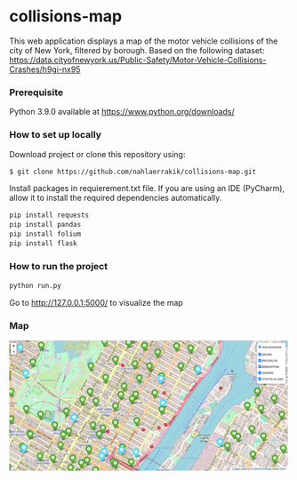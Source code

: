 # collisions-map
This web application displays a map of the motor vehicle collisions of the city of New York, filtered by borough. Based on the following dataset: https://data.cityofnewyork.us/Public-Safety/Motor-Vehicle-Collisions-Crashes/h9gi-nx95

### Prerequisite

Python 3.9.0 available at https://www.python.org/downloads/

### How to set up locally

Download project or clone this repository using:

```sh
$ git clone https://github.com/nahlaerrakik/collisions-map.git
```
Install packages in requierement.txt file. If you are using an IDE (PyCharm), allow it to install the required dependencies automatically.

```sh
pip install requests
pip install pandas
pip install folium
pip install flask
```
### How to run the project
```sh
python run.py
```
Go to http://127.0.0.1:5000/ to visualize the map


###  Map
![](application/templates/map.PNG)

